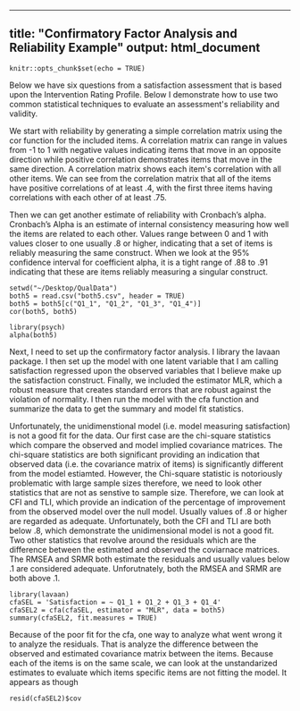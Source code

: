 

---
title: "Confirmatory Factor Analysis and Reliability Example"
output: html_document
---

```{r setup, include=FALSE}
knitr::opts_chunk$set(echo = TRUE)
```
Below we have six questions from a satisfaction assessment that is based upon the Intervention Rating Profile.  Below I demonstrate how to use two common statistical techniques to evaluate an assessment's reliability and validity.  

We start with reliability by generating a simple correlation matrix using the cor function for the included items.  A correlation matrix can range in values from -1 to 1 with negative values indicating items that move in an opposite direction while positive correlation demonstrates items that move in the same direction.  A correlation matrix shows each item's correlation with all other items.  We can see from the correlation matrix that all of the items have positive correlations of at least .4, with the first three items having correlations with each other of at least .75.  


Then we can get another estimate of reliability with Cronbach’s alpha.  Cronbach’s Alpha is an estimate of internal consistency measuring how well the items are related to each other.  Values range between 0 and 1 with values closer to one usually .8 or higher, indicating that a set of items is reliably measuring the same construct.  When we look at the 95% confidence interval for coefficient alpha, it is a tight range of .88 to .91 indicating that these are items reliably measuring a singular construct.
```{r}
setwd("~/Desktop/QualData")
both5 = read.csv("both5.csv", header = TRUE)
both5 = both5[c("Q1_1", "Q1_2", "Q1_3", "Q1_4")]
cor(both5, both5)

library(psych)
alpha(both5)

```
Next, I need to set up the confirmatory factor analysis.  I library the lavaan package. I then set up the model with one latent variable that I am calling satisfaction regressed upon the observed variables that I believe make up the satisfaction construct.  Finally, we included the estimator MLR, which a robust measure that creates standard errors that are robust against the violation of normality.  I then run the model with the cfa function and summarize the data to get the summary and model fit statistics.

Unfortunately, the unidimenstional model (i.e. model measuring satisfaction) is not a good fit for the data.  Our first case are the chi-square statistics which compare the observed and model implied covariance matrices.  The chi-square statistics are both significant providing an indication that observed data (i.e. the covariance matrix of items) is significantly different from the model estiamted.  However, the Chi-square statistic is notoriously problematic with large sample sizes therefore, we need to look other statistics that are not as senstive to sample size.  Therefore, we can look at CFI and TLI, which provide an indication of the percentage of improvement from the observed model over the null model.  Usually values of .8 or higher are regarded as adequate.  Unfortunately, both the CFI and TLI are both below .8, which demonstrate the unidimensional model is not a good fit.  Two other statistics that revolve around the residuals which are the difference between the estimated and observed the coviarnace matrices.  The RMSEA and SRMR both estimate the residuals and usually values below .1 are considered adequate.  Unforutnately, both the RMSEA and SRMR are both above .1.
```{r}
library(lavaan)
cfaSEL = 'Satisfaction = ~ Q1_1 + Q1_2 + Q1_3 + Q1_4'
cfaSEL2 = cfa(cfaSEL, estimator = "MLR", data = both5)
summary(cfaSEL2, fit.measures = TRUE)
```
Because of the poor fit for the cfa, one way to analyze what went wrong it to analyze the residuals.  That is analyze the difference between the observed and estimated covariance matrix between the items.  Because each of the items is on the same scale, we can look at the unstandarized estimates to evaluate which items specific items are not fitting the model.  It appears as though 
```{r}
resid(cfaSEL2)$cov

```


